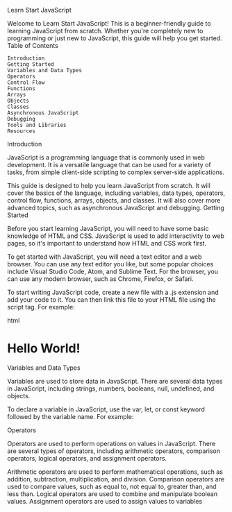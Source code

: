 Learn Start JavaScript

Welcome to Learn Start JavaScript! This is a beginner-friendly guide to learning JavaScript from scratch. Whether you're completely new to programming or just new to JavaScript, this guide will help you get started.
Table of Contents

    Introduction
    Getting Started
    Variables and Data Types
    Operators
    Control Flow
    Functions
    Arrays
    Objects
    Classes
    Asynchronous JavaScript
    Debugging
    Tools and Libraries
    Resources

Introduction

JavaScript is a programming language that is commonly used in web development. It is a versatile language that can be used for a variety of tasks, from simple client-side scripting to complex server-side applications.

This guide is designed to help you learn JavaScript from scratch. It will cover the basics of the language, including variables, data types, operators, control flow, functions, arrays, objects, and classes. It will also cover more advanced topics, such as asynchronous JavaScript and debugging.
Getting Started

Before you start learning JavaScript, you will need to have some basic knowledge of HTML and CSS. JavaScript is used to add interactivity to web pages, so it's important to understand how HTML and CSS work first.

To get started with JavaScript, you will need a text editor and a web browser. You can use any text editor you like, but some popular choices include Visual Studio Code, Atom, and Sublime Text. For the browser, you can use any modern browser, such as Chrome, Firefox, or Safari.

To start writing JavaScript code, create a new file with a .js extension and add your code to it. You can then link this file to your HTML file using the script tag. For example:

html

<!DOCTYPE html>
<html>
  <head>
    <title>My Page</title>
  </head>
  <body>
    <h1>Hello World!</h1>
    <script src="first.js"></script>
  </body>
</html>



Variables and Data Types

Variables are used to store data in JavaScript. There are several data types in JavaScript, including strings, numbers, booleans, null, undefined, and objects.

To declare a variable in JavaScript, use the var, let, or const keyword followed by the variable name. For example:

<script>

var message = "Hello World!";
let age = 30;
const PI = 3.14159;

</script>





Operators

Operators are used to perform operations on values in JavaScript. There are several types of operators, including arithmetic operators, comparison operators, logical operators, and assignment operators.

Arithmetic operators are used to perform mathematical operations, such as addition, subtraction, multiplication, and division. Comparison operators are used to compare values, such as equal to, not equal to, greater than, and less than. Logical operators are used to combine and manipulate boolean values. Assignment operators are used to assign values to variables

<script>
let x = 10;
let y = 5;
console.log(x + y); // 15
console.log(x - y); // 5
console.log(x * y); // 50
console.log(x / y); // 2
console.log(x > y); // true
console.log(x < y); // false
console.log(x === y); // false
console.log(x !== y); // true
console
</script>



